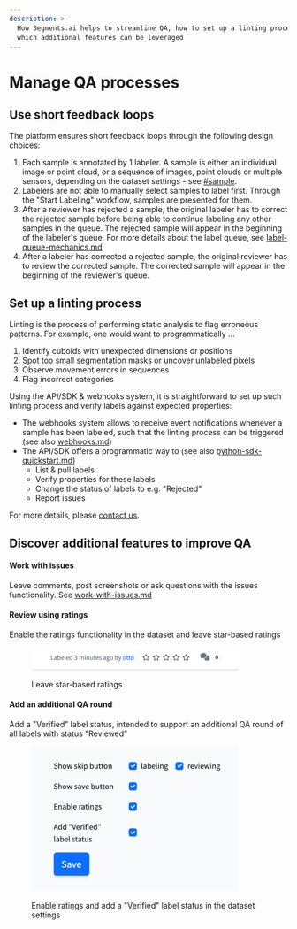 ```yaml
---
description: >-
  How Segments.ai helps to streamline QA, how to set up a linting process and
  which additional features can be leveraged
---
```


# Manage QA processes

## Use short feedback loops

The platform ensures short feedback loops through the following design choices:

1. Each sample is annotated by 1 labeler. A sample is either an individual image or point cloud, or a sequence of images, point clouds or multiple sensors, depending on the dataset settings - see [#sample](../background/main-concepts.md#sample "mention").
2. Labelers are not able to manually select samples to label first. Through the "Start Labeling" workflow, samples are presented for them.
3. After a reviewer has rejected a sample, the original labeler has to correct the rejected sample before being able to continue labeling any other samples in the queue. The rejected sample will appear in the beginning of the labeler's queue. For more details about the label queue, see [label-queue-mechanics.md](../background/label-queue-mechanics.md "mention")
4. After a labeler has corrected a rejected sample, the original reviewer has to review the corrected sample. The corrected sample will appear in the beginning of the reviewer's queue.

## Set up a linting process

Linting is the process of performing static analysis to flag erroneous patterns. For example, one would want to programmatically ...

1. Identify cuboids with unexpected dimensions or positions
2. Spot too small segmentation masks or uncover unlabeled pixels
3. Observe movement errors in sequences
4. Flag incorrect categories

Using the API/SDK & webhooks system, it is straightforward to set up such linting process and verify labels against expected properties:

* The webhooks system allows to receive event notifications whenever a sample has been labeled, such that the linting process can be triggered (see also [webhooks.md](../how-to-integrate/webhooks.md "mention"))
* The API/SDK offers a programmatic way to (see also [python-sdk-quickstart.md](../tutorials/python-sdk-quickstart.md "mention"))
  * List & pull labels
  * Verify properties for these labels
  * Change the status of labels to e.g. "Rejected"
  * Report issues&#x20;

For more details, please [contact us](https://segments.ai/contact).

## Discover additional features to improve QA

#### Work with issues

Leave comments, post screenshots or ask questions with the issues functionality. See [work-with-issues.md](work-with-issues.md "mention")

#### Review using ratings

Enable the ratings functionality in the dataset and leave star-based ratings

<figure><img src="../.gitbook/assets/Screenshot 2023-11-13 at 12.20.18 (1).png" alt="" width="375"><figcaption><p>Leave star-based ratings</p></figcaption></figure>

#### Add an additional QA round

Add a "Verified" label status, intended to support an additional QA round of all labels with status "Reviewed"



<figure><img src="../.gitbook/assets/Screenshot 2023-11-13 at 12.14.55.png" alt="" width="375"><figcaption><p>Enable ratings and add a "Verified" label status in the dataset settings</p></figcaption></figure>

